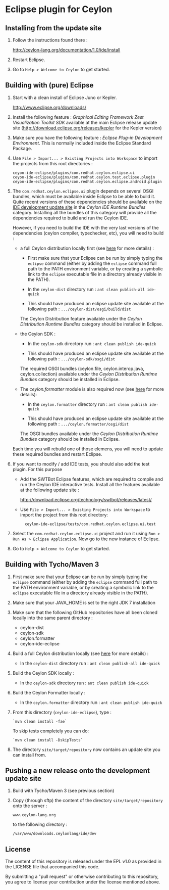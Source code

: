 # Eclipse plugin for Ceylon

## Installing from the update site

1.  Follow the instructions found there :
    
    <http://ceylon-lang.org/documentation/1.0/ide/install>
    
2.  Restart Eclipse.
    
5.  Go to `Help > Welcome to Ceylon` to get started.

## Building with (pure) Eclipse

1.  Start with a clean install of Eclipse Juno or Kepler.
    
    <http://www.eclipse.org/downloads/>
    
2.  Install the following feature : _Graphical Editing Framework Zest Visualization Toolkit SDK_ available at the main Eclipse release update site (http://download.eclipse.org/releases/kepler for the Kepler version)
	
3.  Make sure you have the following feature : _Eclipse Plug-in Development Environment_.
    This is normally included inside the Eclipse Standard Package.

4.  Use `File > Import... > Existing Projects into Workspace` 
    to import the projects from this root directories : 

    ```
    ceyon-ide-eclipse/plugins/com.redhat.ceylon.eclipse.ui
    ceyon-ide-eclipse/plugins/com.redhat.ceylon.test.eclipse.plugin
    ceyon-ide-eclipse/plugins/com.redhat.ceylon.eclipse.android.plugin
    ```

5.  The `com.redhat.ceylon.eclipse.ui` plugin depends on several OSGI bundles, which must be available inside Eclipse to be able to build it.	
    Quite recent versions of these dependencies should be available on the [IDE development update site](http://ceylon-lang.org/eclipse/development/)
	in the _Ceylon IDE Runtime Bundles_ category.
	Installing all the bundles of this category will provide all the dependencies required to build and run the Ceylon IDE.
	
	However, if you need to build the IDE with the very last versions of the dependencies (ceylon compiler, typechecker, etc), you will
	need to build :
	- a full Ceylon distribution locally first (see [here](https://github.com/ceylon/ceylon-dist/blob/master/README.md#building-the-distribution) for more details) :
		
		- First make sure that your Eclipse can be run by simply typing the `eclipse` command (either by adding the `eclipse` command full path to the PATH environment variable, or by creating a symbolic link to the `eclipse` executable file in a directory already visible in the PATH).
		
		- In the `ceylon-dist` directory run : `ant clean publish-all ide-quick`
		
		- This should have produced an eclipse update site available at the following path :
        	`.../ceylon-dist/osgi/build/dist`
			
		The Ceylon Distribution feature available under the _Ceylon Distribution Runtime Bundles_ category should be installed in Eclipse.
	
	- the Ceylon SDK :

		- In the `ceylon-sdk` directory run : `ant clean publish ide-quick`
		
		- This should have produced an eclipse update site available at the following path :
        	`.../ceylon-sdk/osgi/dist`
			
		The required OSGI bundles (ceylon.file, ceylon.interop.java, ceylon.collection) available under the _Ceylon Distribution Runtime Bundles_ category should be installed in Eclipse.

	- The _ceylon.formatter_ module is also required now (see [here](https://github.com/lucaswerkmeister/ceylon.formatter) for more details):
		- In the `ceylon.formatter` directory run : `ant clean publish ide-quick`
		
		- This should have produced an eclipse update site available at the following path :
        	`.../ceylon.formatter/osgi/dist`
			
		The OSGI bundles available under the _Ceylon Distribution Runtime Bundles_ category should be installed in Eclipse.

	Each time you will rebuild one of those elemens, you will need to update these required bundles and restart Eclipse.

6. If you want to modify / add IDE tests, you should also add the test plugin. For this purpose
    - Add the SWTBot Eclipse features, which are required to compile and run the Ceylon IDE 
      interactive tests.
      Install all the features available at the following update site :
        
        http://download.eclipse.org/technology/swtbot/releases/latest/
        
    - Use `File > Import... > Existing Projects into Workspace` 
      to import the project from this root directory: 
    
            ceylon-ide-eclipse/tests/com.redhat.ceylon.eclipse.ui.test

7.  Select the `com.redhat.ceylon.eclipse.ui` project and run it using
    `Run > Run As > Eclipse Application`. Now go to the new instance of 
    Eclipse.
    
8.  Go to `Help > Welcome to Ceylon` to get started.

## Building with Tycho/Maven 3

1.  First make sure that your Eclipse can be run by simply typing the `eclipse` command (either by adding the `eclipse` command full path to the PATH environment variable, or by creating a symbolic link to the `eclipse` executable file in a directory already visible in the PATH).

2.  Make sure that your JAVA_HOME is set to the right JDK 7 installation

3.  Make sure that the following GitHub repositories have all been cloned locally into the same parent directory :
	- ceylon-dist
	- ceylon-sdk
	- ceylon.formatter
	- ceylon-ide-eclipse	
	
	
4.  Build a full Ceylon distribution locally (see [here](https://github.com/ceylon/ceylon-dist/blob/master/README.md#building-the-distribution) for more details) :
    - In the `ceylon-dist` directory run : `ant clean publish-all ide-quick`

5.  Build the Ceylon SDK locally :
    - In the `ceylon-sdk` directory run : `ant clean publish ide-quick`

5.  Build the Ceylon Formatter locally :
    - In the `ceylon.formatter` directory run : `ant clean publish ide-quick`

6.  From this directory (`ceylon-ide-eclipse`), type :
    
        `mvn clean install -fae`

    To skip tests completely you can do:

        `mvn clean install -DskipTests` 
   
7.  The directory `site/target/repository` now contains an update site you can 
    install from.

## Pushing a new release onto the development update site

1.  Build with Tycho/Maven 3 (see previous section)
    
2.  Copy (through sftp) the content of the directory `site/target/repository` onto the server :

        www.ceylon-lang.org 
    
    to the following directory :
    
        /var/www/downloads.ceylonlang/ide/dev
        
## License

The content of this repository is released under the EPL v1.0
as provided in the LICENSE file that accompanied this code.

By submitting a "pull request" or otherwise contributing to this repository, you
agree to license your contribution under the license mentioned above.

